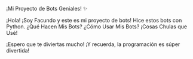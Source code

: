 ¡Mi Proyecto de Bots Geniales! ✨

¡Hola!  ¡Soy Facundo y este es mi proyecto de bots! Hice estos bots con Python.
¿Qué Hacen Mis Bots?
¿Cómo Usar Mis Bots?
¡Cosas Chulas que Usé!

¡Espero que te diviertas mucho! ¡Y recuerda, la programación es súper divertida!
